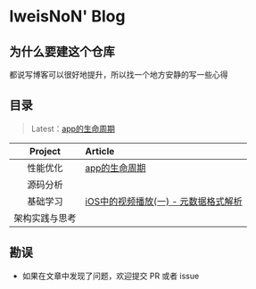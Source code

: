 # lweisNoN' Blog

## 为什么要建这个仓库

都说写博客可以很好地提升，所以找一个地方安静的写一些心得

## 目录

> Latest：[app的生命周期](https://github.com/lweisNoN/Blog/blob/master/%E6%80%A7%E8%83%BD%E4%BC%98%E5%8C%96/ios_app_%E7%9A%84%E7%94%9F%E5%91%BD%E5%91%A8%E6%9C%9F.md)

| Project | Article |
|:-------:|:------|
| 性能优化 |[app的生命周期](https://github.com/lweisNoN/Blog/blob/master/%E6%80%A7%E8%83%BD%E4%BC%98%E5%8C%96/ios_app_%E7%9A%84%E7%94%9F%E5%91%BD%E5%91%A8%E6%9C%9F.md) |
| 源码分析 | |
| 基础学习 | [iOS中的视频播放(一) - 元数据格式解析](https://github.com/lweisNoN/Blog/blob/master/%E5%9F%BA%E7%A1%80%E5%AD%A6%E4%B9%A0/iOS%E4%B8%AD%E7%9A%84%E8%A7%86%E9%A2%91%E6%92%AD%E6%94%BE(%E4%B8%80)%20-%20%E5%85%83%E6%95%B0%E6%8D%AE%E6%A0%BC%E5%BC%8F%E8%A7%A3%E6%9E%90.md) | [iOS中的视频播放(二) - 视频控制对象](https://github.com/lweisNoN/Blog/blob/master/%E5%9F%BA%E7%A1%80%E5%AD%A6%E4%B9%A0/iOS%E4%B8%AD%E7%9A%84%E8%A7%86%E9%A2%91%E6%92%AD%E6%94%BE(%E4%B8%80)%20-%20%E5%85%83%E6%95%B0%E6%8D%AE%E6%A0%BC%E5%BC%8F%E8%A7%A3%E6%9E%90.md) |
| 架构实践与思考 | |
## 勘误

+ 如果在文章中发现了问题，欢迎提交 PR 或者 issue


